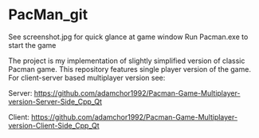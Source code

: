 # PacMan_git
See screenshot.jpg for quick glance at game window
Run Pacman.exe to start the game

The project is my implementation of slightly simplified version of classic Pacman game. This repository features single player version of the game. For client-server based multiplayer version see: 

Server: https://github.com/adamchor1992/Pacman-Game-Multiplayer-version-Server-Side_Cpp_Qt

Client: https://github.com/adamchor1992/Pacman-Game-Multiplayer-version-Client-Side_Cpp_Qt
